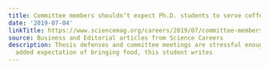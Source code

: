 ```yaml
---
title: Committee members shouldn’t expect Ph.D. students to serve coffee and pastries
date: '2019-07-04'
linkTitle: https://www.sciencemag.org/careers/2019/07/committee-members-shouldn-t-expect-phd-students-serve-coffee-and-pastries
source: Business and Editorial articles from Science Careers
description: Thesis defenses and committee meetings are stressful enough without the
  added expectation of bringing food, this student writes
---
```

